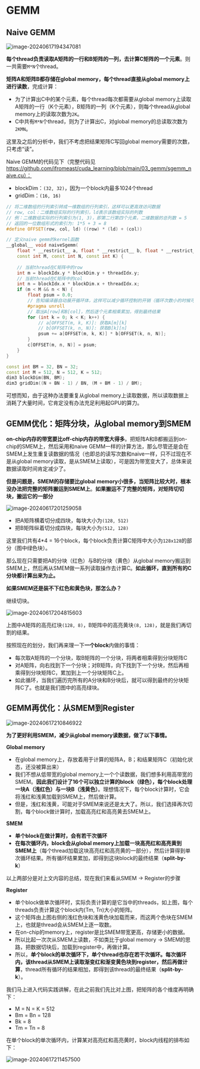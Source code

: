 # GEMM

## Naive GEMM

![image-20240617194347081](GEMM.assets/image-20240617194347081.png)

**每个thread负责读取A矩阵的一行和B矩阵的一列，去计算C矩阵的一个元素**。则一共需要`M*N`个thread。

**矩阵A和矩阵B都存储在global memory，每个thread直接从global memory上进行读数**，完成计算：

- 为了计算出C中的某个元素，每个thread每次都需要从global memory上读取A矩阵的一行（K个元素），B矩阵的一列（K个元素），则每个thread从global memory上的读取次数为`2K`。
- C中共有`M*N`个thread，则为了计算出C，对global memory的总读取次数为`2KMN`。

这里及之后的分析中，我们不考虑把结果矩阵C写回global memory需要的次数，只考虑“读”。

Naive GEMM的代码见下（完整代码见 https://github.com/ifromeast/cuda_learning/blob/main/03_gemm/sgemm_naive.cu）：

- blockDim：`(32, 32)`，因为一个block内最多1024个thread
- gridDim：`(16, 16)`

```c++
// 将二维数组的行列索引转成一维数组的行列索引，这样可以更高效访问数据
// row, col：二维数组实际的行列索引，ld表示该数组实际的列数
// 例：二维数组实际的行列索引为(1, 3)，即第二行第四个元素，二维数据的总列数 = 5
// 返回的一位数组形式的索引为: 1*5 + 3 = 8
#define OFFSET(row, col, ld) ((row) * (ld) + (col))

// 定义naive gemm的kernel函数
__global__ void naiveSgemm(
    float * __restrict__ a, float * __restrict__ b, float * __restrict__ c,
    const int M, const int N, const int K) {
    
    // 当前thread在C矩阵中的row
    int m = blockIdx.y * blockDim.y + threadIdx.y;
    // 当前thread在C矩阵中的col
    int n = blockIdx.x * blockDim.x + threadIdx.x;
    if (m < M && n < N) {
        float psum = 0.0;
        // 告知编译器自动展开循环体，这样可以减少循环控制的开销（循环次数小的时候可以这么做）
        #pragma unroll
        // 取出A[row]和B[col]，然后逐个元素相乘累加，得到最终结果
        for (int k = 0; k < K; k++) {
            // a[OFFSET(m, k, K)]: 获取A[m][k]
            // b[OFFSET(k, n, N)]: 获取B[k][n]
            psum += a[OFFSET(m, k, K)] * b[OFFSET(k, n, N)];
        }
        c[OFFSET(m, n, N)] = psum;
    }
}

const int BM = 32, BN = 32;
const int M = 512, N = 512, K = 512;
dim3 blockDim(BN, BM);
dim3 gridDim((N + BN - 1) / BN, (M + BM - 1) / BM);
```

可想而知，由于这种办法要重复从global memory上读取数据，所以读取数据上消耗了大量时间，它肯定没有办法充足利用起GPU的算力。

## GEMM优化：矩阵分块，从global memory到SMEM

**on-chip内存的带宽要比off-chip内存的带宽大得多**。把矩阵A和B都搬运到on-chip的SMEM上，然后采用和naive GEMM一样的计算方法，那么尽管还是会在SMEM上发生重复读数据的情况（也即总的读写次数和naive一样，只不过现在不是从global memory读取，是从SMEM上读取），可是因为带宽变大了，总体来说数据读取时间肯定减少了。

**但是问题是，SMEM的存储要比global memory小很多，当矩阵比较大时，根本没办法把完整的矩阵搬运到SMEM上**。**如果搬运不了完整的矩阵，对矩阵切切块，搬运它的一部分**

![image-20240617201259058](GEMM.assets/image-20240617201259058.png)

- 把A矩阵横着切分成四块，每块大小为`(128, 512)`
- 把B矩阵纵着切分成四块，每块大小为`(512, 128)`

这里我们共有4*4 = 16个block，每个block负责计算C矩阵中大小为`128x128`的部分（图中绿色块）。

那么现在只需要把A的分块（红色）与B的分块（黄色）从global memory搬运到SMEM上，然后再从SMEM做一系列读取操作去计算C。**如此循环，直到所有的C分块都计算出来为止。**

**如果SMEM还是装不下红色和黄色块，那怎么办？**

继续切块。

![image-20240617204815603](GEMM.assets/image-20240617204815603.png)

上图中A矩阵的高亮红块`(128, 8)`，B矩阵中的高亮黄块`(8, 128)`，就是我们再切割的结果。

按照现在的划分，我们再来理一下**一个block**内做的事情：

- 每次取A矩阵的一个分块，取B矩阵的一个分块，将两者相乘得到分块矩阵C
- 对A矩阵，向右找到下一个分块；对B矩阵，向下找到下一个分块，然后再相乘得到分块矩阵C，累加到上一个分块矩阵C上。
- 如此循环，当我们遍历完所有的A分块和B分块后，就可以得到最终的分块矩阵C了。也就是我们图中的高亮绿块。

## GEMM再优化：从SMEM到Register

![image-20240617210846922](GEMM.assets/image-20240617210846922.png)

**为了更好利用SMEM，减少从global memory读数据，做了以下事情。**

**Global memory**

- 在global memory上，存放着用于计算的矩阵A，B；和结果矩阵C（初始化状态，还没被算出来）
- 我们不想从低带宽的global memory上一个个读数据，我们想多利用高带宽的SMEM。**因此我们设计了16个可以独立计算的block（绿色），每个block处理一块A（浅红色）与一块B（浅黄色）**。理想情况下，每个block计算时，它会将浅红和浅黄加载到SMEM上，然后做计算。
- 但是，浅红和浅黄，可能对于SMEM来说还是太大了。所以，我们选择再次切割，每个block做计算时，加载高亮红和高亮黄去SMEM上。

**SMEM**

- **单个block在做计算时，会有若干次循环**
- **在每次循环内，block会从global memory上加载一块高亮红和高亮黄到SMEM上**（每个thread加载这块高亮红和高亮黄的一部分），然后计算得到单次循环结果。所有循环结果累加，即得到这块block的最终结果（**split-by-k**）

以上两部分是对上文内容的总结，现在我们来看从SMEM -> Register的步骤

**Register**

- 单个block做单次循环时，实际负责计算的是它当中的threads，如上图，每个threads负责计算这个block内(Tm, Tn)大小的矩阵。
- 这个矩阵由上图右侧的浅红色块和浅黄色块加载而来，而这两个色块在SMEM上，也就是thread会从SMEM上逐一取数。
- 在on-chip的memory上，register是比SMEM带宽更高，存储更小的数据。
- 所以比起一次次从SMEM上读数，不如类比于global memory -> SMEM的思路，把数据切块后，加载到register中，再做计算。
- 所以，**单个block的单次循环下，单个thread也存在若干次循环。每次循环内，该thread从SMEM上读取渐变红和渐变黄色块到register，然后再做计算**，thread所有循环的结果相加，即得到该thread的最终结果（**split-by-k**）。

我们马上进入代码实践讲解，在此之前我们先比对上图，把矩阵的各个维度再明确下：

- M = N = K = 512
- Bm = Bn = 128
- Bk = 8
- Tm = Tn = 8

在单个block的单次循环内，计算某对高亮红和高亮黄时，block内线程的排布如下：

![image-20240617211457500](GEMM.assets/image-20240617211457500-1718798272309.png)



